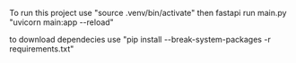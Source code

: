 To run this project use "source .venv/bin/activate" then fastapi run main.py "uvicorn main:app --reload"

to download dependecies use "pip install --break-system-packages -r requirements.txt"
